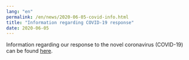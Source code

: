 ```yaml
---
lang: "en"
permalink: /en/news/2020-06-05-covid-info.html
title: "Information regarding COVID-19 response"
date: 2020-06-05
---
```

Information regarding our response to the novel coronavirus (COVID-19) can be found
<a href="https://www.tmu.ac.jp/news/topics/24000.html">here</a>.
